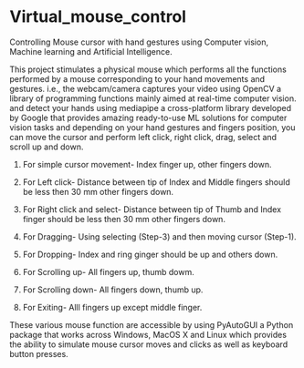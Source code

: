 # Virtual_mouse_control
Controlling Mouse cursor with hand gestures using Computer vision, Machine learning and Artificial Intelligence.

This project stimulates a physical mouse which performs all the functions performed by a mouse corresponding to your hand movements and gestures. i.e., the webcam/camera captures your video using OpenCV a library of programming functions mainly aimed at real-time computer vision. and detect your hands using mediapipe a cross-platform library developed by Google that provides amazing ready-to-use ML solutions for computer vision tasks and depending on your hand gestures and fingers position, you can move the cursor and perform left click, right click, drag, select and scroll up and down.

1. For simple cursor movement- Index finger up, other fingers down.

2. For Left click- Distance between tip of Index and Middle fingers should be less then 30 mm other fingers down.

3. For Right click and select- Distance between tip of Thumb and Index finger should be less then 30 mm other fingers down.

4. For Dragging- Using selecting (Step-3) and then moving cursor (Step-1).

5. For Dropping- Index and ring ginger should be up and others down.

6. For Scrolling up- All fingers up, thumb dowm.

7. For Scrolling down- All fingers down, thumb up.

8. For Exiting- Alll fingers up except middle finger.

These various mouse function are accessible by using PyAutoGUI a Python package that works across Windows, MacOS X and Linux which provides the ability to simulate mouse cursor moves and clicks as well as keyboard button presses.
